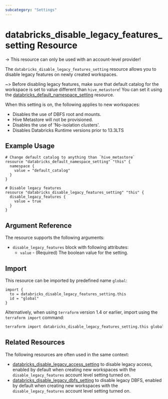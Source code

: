 ```yaml
---
subcategory: "Settings"
---
```


# databricks_disable_legacy_features_setting Resource

-> This resource can only be used with an account-level provider!

The `databricks_disable_legacy_features_setting` resource allows you to disable legacy features on newly created workspaces.

~> Before disabling legacy features, make sure that default catalog for the workspace is set to value different than `hive_metastore`!  You can set it using the [databricks_default_namespace_setting](default_namespace_setting.md) resource.

When this setting is on, the following applies to new workspaces:

- Disables the use of DBFS root and mounts.
- Hive Metastore will not be provisioned.
- Disables the use of 'No-isolation clusters'.
- Disables Databricks Runtime versions prior to 13.3LTS

## Example Usage

```hcl
# Change default catalog to anything than `hive_metastore`
resource "databricks_default_namespace_setting" "this" {
  namespace {
    value = "default_catalog"
  }
}

# Disable legacy features
resource "databricks_disable_legacy_features_setting" "this" {
  disable_legacy_features {
    value = true
  }
}
```

## Argument Reference

The resource supports the following arguments:

- `disable_legacy_features` block with following attributes:
  - `value` - (Required) The boolean value for the setting.

## Import

This resource can be imported by predefined name `global`:

```hcl
import {
  to = databricks_disable_legacy_features_setting.this
  id = "global"
}
```

Alternatively, when using `terraform` version 1.4 or earlier, import using the `terraform import` command:

```bash
terraform import databricks_disable_legacy_features_setting.this global
```

## Related Resources

The following resources are often used in the same context:

* [databricks_disable_legacy_access_setting](disable_legacy_access_setting.md) to disable legacy access, enabled by default when creating new workspaces with the `disable_legacy_features` account level setting turned on.
* [databricks_disable_legacy_dbfs_setting](disable_legacy_dbfs_setting.md) to disable legacy DBFS, enabled by default when creating new workspaces with the `disable_legacy_features` account level setting turned on.
